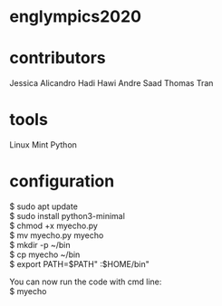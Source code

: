 # englympics2020

# contributors
Jessica Alicandro
Hadi Hawi
Andre Saad
Thomas Tran

# tools
Linux Mint
Python

# configuration
$ sudo apt update  
$ sudo install python3-minimal  
$ chmod +x myecho.py  
$ mv myecho.py myecho  
$ mkdir -p ~/bin  
$ cp myecho ~/bin  
$ export PATH=$PATH" :$HOME/bin"  

You can now run the code with cmd line:  
$ myecho <args>
